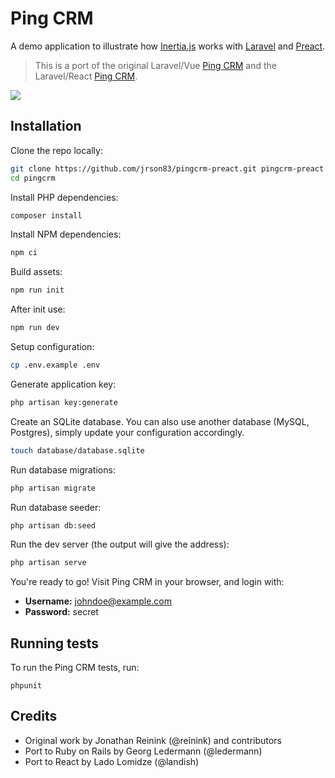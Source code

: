 # Ping CRM

A demo application to illustrate how [Inertia.js](https://inertiajs.com/) works with [Laravel](https://laravel.com/) and [Preact](https://preactjs.com/).

> This is a port of the original Laravel/Vue [Ping CRM](https://github.com/inertiajs/pingcrm) and the Laravel/React [Ping CRM](https://github.com/Landish/pingcrm-react).

![](https://raw.githubusercontent.com/inertiajs/pingcrm/master/screenshot.png)

## Installation

Clone the repo locally:

```sh
git clone https://github.com/jrson83/pingcrm-preact.git pingcrm-preact
cd pingcrm
```

Install PHP dependencies:

```sh
composer install
```

Install NPM dependencies:

```sh
npm ci
```

Build assets:

```sh
npm run init
```

After init use:

```sh
npm run dev
```

Setup configuration:

```sh
cp .env.example .env
```

Generate application key:

```sh
php artisan key:generate
```

Create an SQLite database. You can also use another database (MySQL, Postgres), simply update your configuration accordingly.

```sh
touch database/database.sqlite
```

Run database migrations:

```sh
php artisan migrate
```

Run database seeder:

```sh
php artisan db:seed
```

Run the dev server (the output will give the address):

```sh
php artisan serve
```

You're ready to go! Visit Ping CRM in your browser, and login with:

- **Username:** johndoe@example.com
- **Password:** secret

## Running tests

To run the Ping CRM tests, run:

```
phpunit
```
## Credits

- Original work by Jonathan Reinink (@reinink) and contributors
- Port to Ruby on Rails by Georg Ledermann (@ledermann)
- Port to React by Lado Lomidze (@landish)
